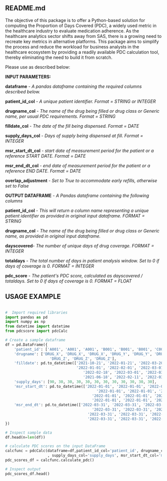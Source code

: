 ## README.md

The objective of this package is to offer a Python-based solution for computing the Proportion of Days Covered (PDC), a widely used metric in the healthcare industry to evaluate medication adherence. As the healthcare analytics sector shifts away from SAS, there is a growing need to recreate key metrics in alternative platforms. This package aims to simplify the process and reduce the workload for business analysts in the healthcare ecosystem by providing a readily available PDC calculation tool, thereby eliminating the need to build it from scratch.


Please use as described below:

**INPUT PARAMETERS:**

**dataframe** - *A pandas dataframe containing the required columns described below.*

**patient_id_col** - *A unique patient identifier. Format = STRING or INTEGER*

**drugname_col** - *The name of the drug being filled or drug class or Generic name, per usual PDC requirements. Format = STRING*

**filldate_col** - *The date of the fill being dispensed. Format = DATE*

**supply_days_col** - *Days of supply being dispensed at fill. Format = INTEGER*

**msr_start_dt_col** - *start date of measurement period for the patient or a reference START DATE. Format = DATE*

**msr_end_dt_col** - *end date of measurement period for the patient or a reference END DATE. Format = DATE*

**overlap_adjustment** - *Set to True to accommodate early refills, otherwise set to False*



**OUTPUT DATAFRAME** - *A Pandas dataframe containing the following columns*

**patient_id_col** - *This will return a column name representing a unique patient identifier as provided in original input dataframe. FORMAT = STRING*

**drugname_col** - *The name of the drug being filled or drug class or Generic name, as provided in original input dataframe.*

**dayscovered**- *The number of unique days of drug coverage. FORMAT = INTEGER*

**totaldays** - *The total number of days in patient analysis window. Set to 0 if days of coverage is 0. FORMAT = INTEGER*

**pdc_score** - *The patient's PDC score, calculated as dayscovered / totaldays. Set to 0 if days of coverage is 0. FORMAT = FLOAT*



## USAGE EXAMPLE
```python

#  Import required libraries
import pandas as pd
import numpy as np
from datetime import datetime
from pdcscore import pdcCalc

# Create a sample dataframe
df = pd.DataFrame({
    'patient_id': ['A001', 'A001', 'A001', 'B001', 'B001', 'B001', 'C001', 'C001', 'C001','C001', 'C001', 'C001'],
    'drugname': ['DRUG_X', 'DRUG_X', 'DRUG_X', 'DRUG_Y', 'DRUG_Y', 'DRUG_Y', 'DRUG_Y', 'DRUG_Y', 'DRUG_Y',
                    'DRUG_Z', 'DRUG_Z', 'DRUG_Z'],
    'filldate': pd.to_datetime(['2021-10-21', '2022-01-21', '2022-03-20',
                                '2022-01-01', '2022-02-01', '2022-03-01',
                                   '2022-02-18', '2022-03-01', '2022-03-22',
                                   '2021-06-18', '2022-02-11', '2022-03-05']),
    'supply_days': [90, 30, 30, 30, 30, 30, 30, 30, 30, 30, 30, 30],
    'msr_start_dt': pd.to_datetime(['2022-01-01', '2022-01-01', '2022-01-01',
                                         '2022-01-01', '2022-01-01', '2022-01-01',
                                       '2022-01-01', '2022-01-01', '2022-01-01',
                                       '2022-01-01', '2022-01-01', '2022-01-01']),
    'msr_end_dt': pd.to_datetime(['2022-03-31', '2022-03-31', '2022-03-31',
                                       '2022-03-31', '2022-03-31', '2022-03-31',
                                     '2022-03-31', '2022-03-31', '2022-03-31',
                                     '2022-03-31', '2022-03-31', '2022-03-31'])
})

# Inspect sample data
df.head(n=len(df))

# calculate PDC scores on the input DataFrame
calcfunc = pdcCalc(dataframe=df,patient_id_col='patient_id', drugname_col='drugname', filldate_col='filldate'
                   , supply_days_col='supply_days', msr_start_dt_col='msr_start_dt', msr_end_dt_col='msr_end_dt',overlap_adjustment=True) # Set to True to adjust for early refills
pdc_scores_df = calcfunc.calculate_pdc()

# Inspect output
pdc_scores_df.head()
